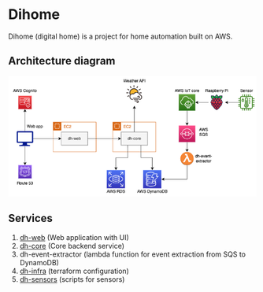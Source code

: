 # Dihome

Dihome (digital home) is a project for home automation built on AWS.

## Architecture diagram
![](dihome_arch.png)

## Services
1. [dh-web](https://github.com/grami1/dh-web) (Web application with UI)
2. [dh-core](https://github.com/grami1/dh-core) (Core backend service)
3. dh-event-extractor (lambda function for event extraction from SQS to DynamoDB)
4. [dh-infra](https://github.com/grami1/dh-infra) (terraform configuration)
5. [dh-sensors](https://github.com/grami1/dh-sensors) (scripts for sensors)